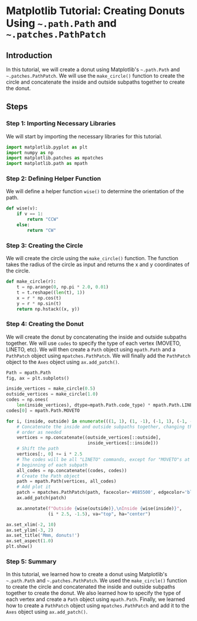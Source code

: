 # Matplotlib Tutorial: Creating Donuts Using `~.path.Path` and `~.patches.PathPatch`

## Introduction

In this tutorial, we will create a donut using Matplotlib's `~.path.Path` and `~.patches.PathPatch`. We will use the `make_circle()` function to create the circle and concatenate the inside and outside subpaths together to create the donut.

## Steps

### Step 1: Importing Necessary Libraries

We will start by importing the necessary libraries for this tutorial.

```python
import matplotlib.pyplot as plt
import numpy as np
import matplotlib.patches as mpatches
import matplotlib.path as mpath
```

### Step 2: Defining Helper Function

We will define a helper function `wise()` to determine the orientation of the path.

```python
def wise(v):
    if v == 1:
        return "CCW"
    else:
        return "CW"
```

### Step 3: Creating the Circle

We will create the circle using the `make_circle()` function. The function takes the radius of the circle as input and returns the x and y coordinates of the circle.

```python
def make_circle(r):
    t = np.arange(0, np.pi * 2.0, 0.01)
    t = t.reshape((len(t), 1))
    x = r * np.cos(t)
    y = r * np.sin(t)
    return np.hstack((x, y))
```

### Step 4: Creating the Donut

We will create the donut by concatenating the inside and outside subpaths together. We will use `codes` to specify the type of each vertex (MOVETO, LINETO, etc). We will then create a `Path` object using `mpath.Path` and a `PathPatch` object using `mpatches.PathPatch`. We will finally add the `PathPatch` object to the `Axes` object using `ax.add_patch()`.

```python
Path = mpath.Path
fig, ax = plt.subplots()

inside_vertices = make_circle(0.5)
outside_vertices = make_circle(1.0)
codes = np.ones(
    len(inside_vertices), dtype=mpath.Path.code_type) * mpath.Path.LINETO
codes[0] = mpath.Path.MOVETO

for i, (inside, outside) in enumerate(((1, 1), (1, -1), (-1, 1), (-1, -1))):
    # Concatenate the inside and outside subpaths together, changing their
    # order as needed
    vertices = np.concatenate((outside_vertices[::outside],
                               inside_vertices[::inside]))
    # Shift the path
    vertices[:, 0] += i * 2.5
    # The codes will be all "LINETO" commands, except for "MOVETO"s at the
    # beginning of each subpath
    all_codes = np.concatenate((codes, codes))
    # Create the Path object
    path = mpath.Path(vertices, all_codes)
    # Add plot it
    patch = mpatches.PathPatch(path, facecolor='#885500', edgecolor='black')
    ax.add_patch(patch)

    ax.annotate(f"Outside {wise(outside)},\nInside {wise(inside)}",
                (i * 2.5, -1.5), va="top", ha="center")

ax.set_xlim(-2, 10)
ax.set_ylim(-3, 2)
ax.set_title('Mmm, donuts!')
ax.set_aspect(1.0)
plt.show()
```

### Step 5: Summary

In this tutorial, we learned how to create a donut using Matplotlib's `~.path.Path` and `~.patches.PathPatch`. We used the `make_circle()` function to create the circle and concatenated the inside and outside subpaths together to create the donut. We also learned how to specify the type of each vertex and create a `Path` object using `mpath.Path`. Finally, we learned how to create a `PathPatch` object using `mpatches.PathPatch` and add it to the `Axes` object using `ax.add_patch()`.
